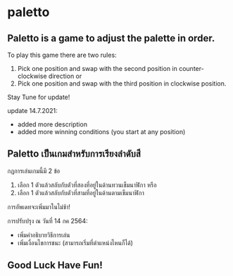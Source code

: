 # paletto

## Paletto is a game to adjust the palette in order.

To play this game there are two rules:
1) Pick one position and swap with the second position in counter-clockwise direction or
2) Pick one position and swap with the third position in clockwise position.

Stay Tune for update!

update 14.7.2021:
- added more description
- added more winning conditions (you start at any position) 


## Paletto เป็นเกมสำหรับการเรียงลำดับสี

กฎการเล่นเกมนี้มี 2 ข้อ
1) เลือก 1 ตัวแล้วสลับกับตัวที่สองที่อยู่ในด้านทวนเข็มนาฬิกา หรือ
2) เลือก 1 ตัวแล้วสลับกับตัวที่สามที่อยู่ในด้านตามเข็มนาฬิกา

การอัพเดทจะเพิ่มมาในไม่ช้า!

การปรับปรุง ณ วันที่ 14 กค 2564:
- เพิ่มคำอธิบายวิธีการเล่น
- เพิ่มเงื่อนไขการชนะ (สามารถเริ่มที่ตำแหน่งไหนก็ได้)


## Good Luck Have Fun!
